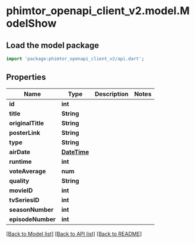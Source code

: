 # phimtor_openapi_client_v2.model.ModelShow

## Load the model package
```dart
import 'package:phimtor_openapi_client_v2/api.dart';
```

## Properties
Name | Type | Description | Notes
------------ | ------------- | ------------- | -------------
**id** | **int** |  | 
**title** | **String** |  | 
**originalTitle** | **String** |  | 
**posterLink** | **String** |  | 
**type** | **String** |  | 
**airDate** | [**DateTime**](DateTime.md) |  | 
**runtime** | **int** |  | 
**voteAverage** | **num** |  | 
**quality** | **String** |  | 
**movieID** | **int** |  | 
**tvSeriesID** | **int** |  | 
**seasonNumber** | **int** |  | 
**episodeNumber** | **int** |  | 

[[Back to Model list]](../README.md#documentation-for-models) [[Back to API list]](../README.md#documentation-for-api-endpoints) [[Back to README]](../README.md)


